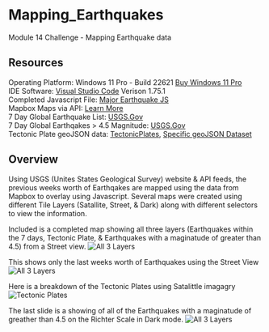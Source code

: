 # Mapping_Earthquakes
Module 14 Challenge - Mapping Earthquake data

## Resources
Operating Platform: Windows 11 Pro - Build 22621 [Buy Windows 11 Pro](https://www.microsoft.com/en-us/d/windows-11-pro/dg7gmgf0d8h4?rtc=1)</br>
IDE Software: [Visual Studio Code](https://code.visualstudio.com/?wt.mc_id=vscom_downloads) Verison 1.75.1</br>
Completed Javascript File: [Major Earthquake JS](Mapping_Earthquakes/Earthquake_Challenge/static/js/major_eq_starter_logic.js)</br>
Mapbox Maps via API: [Learn More](https://www.mapbox.com/maps)</br>
7 Day Global Earthquake List: [USGS.Gov](https://earthquake.usgs.gov/earthquakes/feed/v1.0/summary/all_week.geojson) </br>
7 Day Global Earthqakes > 4.5 Magnitude: [USGS.Gov](https://earthquake.usgs.gov/earthquakes/feed/v1.0/summary/4.5_week.geojson)</br>
Tectonic Plate geoJSON data: [TectonicPlates](https://github.com/fraxen/tectonicplates), [Specific geoJSON Dataset](https://raw.githubusercontent.com/fraxen/tectonicplates/master/GeoJSON/PB2002_boundaries.json) </br>

## Overview
Using USGS (Unites States Geological Survey) website & API feeds, the previous weeks worth of Earthqakes are mapped using the data from Mapbox to overlay using Javascript. Several maps were created using different Tile Layers (Satallite, Street, & Dark) along with different selectors to view the information. 

Included is a completed map showing all three layers (Earthquakes within the 7 days, Tectonic Plate, & Earthquakes with a maginatude of greater than 4.5) from a Street view. 
![All 3 Layers](completed3Layers.jpg)

This shows only the last weeks worth of Earthquakes using the Street View 
![All 3 Layers](completedEarthquakesOnly.jpg)

Here is a breakdown of the Tectonic Plates using Satalittle imagagry
![Tectonic Plates](completedTechPlates.jpg)

The last slide is a showing of all of the Earthquakes with a maginatude of greather than 4.5 on the Richter Scale in Dark mode. 
![All 3 Layers](completedMajorEQ.jpg)

